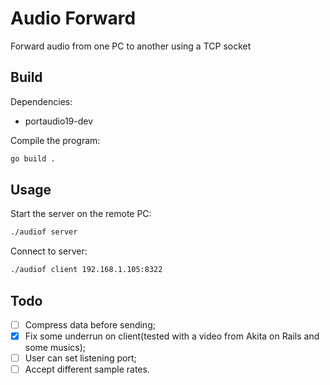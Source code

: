 # Audio Forward

Forward audio from one PC to another using a TCP socket

## Build

Dependencies:
  - portaudio19-dev

Compile the program:

```bash
go build .
```

## Usage

Start the server on the remote PC:

```bash
./audiof server
```

Connect to server:

```bash
./audiof client 192.168.1.105:8322
```

## Todo

  - [ ] Compress data before sending;
  - [X] Fix some underrun on client(tested with a video from Akita on Rails and some musics);
  - [ ] User can set listening port;
  - [ ] Accept different sample rates.
